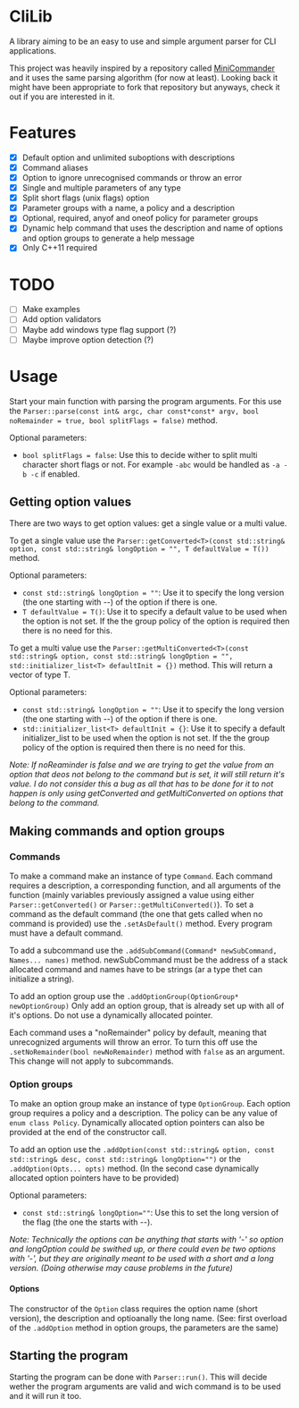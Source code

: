 # CliLib
A library aiming to be an easy to use and simple argument parser for CLI applications.

This project was heavily inspired by a repository called [MiniCommander](https://github.com/MichaelGrupp/MiniCommander) and it uses the same parsing algorithm (for now at least). Looking back it might have been appropriate to fork that repository but anyways, check it out if you are interested in it.
# Features
 - [x] Default option and unlimited suboptions with descriptions
 - [x] Command aliases
 - [x] Option to ignore unrecognised commands or throw an error
 - [x] Single and multiple parameters of any type
 - [x] Split short flags (unix flags) option
 - [x] Parameter groups with a name, a policy and a description
 - [x] Optional, required, anyof and oneof policy for parameter groups
 - [x] Dynamic help command that uses the description and name of options and option groups to generate a help message
 - [x] Only C++11 required
# TODO
 - [ ] Make examples
 - [ ] Add option validators
 - [ ] Maybe add windows type flag support (?)
 - [ ] Maybe improve option detection (?)
# Usage
Start your main function with parsing the program arguments. For this use the `Parser::parse(const int& argc, char const*const* argv, bool noRemainder = true, bool splitFlags = false)` method.

Optional parameters:
 - `bool splitFlags = false`: Use this to decide wither to split multi character short flags or not. For example `-abc` would be handled as `-a -b -c` if enabled.

## Getting option values
There are two ways to get option values: get a single value or a multi value.

To get a single value use the `Parser::getConverted<T>(const std::string& option, const std::string& longOption = "", T defaultValue = T())` method.

Optional parameters:
 - `const std::string& longOption = ""`: Use it to specify the long version (the one starting with --) of the option if there is one.
 - `T defaultValue = T()`: Use it to specify a default value to be used when the option is not set. If the the group policy of the option is required then there is no need for this.

To get a multi value use the `Parser::getMultiConverted<T>(const std::string& option, const std::string& longOption = "", std::initializer_list<T> defaultInit = {})` method. This will return a vector of type T.

Optional parameters:
 - `const std::string& longOption = ""`: Use it to specify the long version (the one starting with --) of the option if there is one.
 - `std::initializer_list<T> defaultInit = {}`: Use it to specify a default initializer_list to be used when the option is not set. If the the group policy of the option is required then there is no need for this.

*Note: If noReaminder is false and we are trying to get the value from an option that deos not belong to the command but is set, it will still return it's value. I do not consider this a bug as all that has to be done for it to not happen is only using getConverted and getMultiConverted on options that belong to the command.*
## Making commands and option groups
### Commands
To make a command make an instance of type `Command`. Each command requires a description, a corresponding function, and all arguments of the function (mainly variables previously assigned a value using either `Parser::getConverted()` or `Parser::getMultiConverted()`). To set a command as the default command (the one that gets called when no command is provided) use the `.setAsDefault()` method. Every program must have a default command.

To add a subcommand use the `.addSubCommand(Command* newSubCommand, Names... names)` method. newSubCommand must be the address of a stack allocated command and names have to be strings (ar a type thet can initialize a string).

To add an option group use the `.addOptionGroup(OptionGroup* newOptionGroup)` Only add an option group, that is already set up with all of it's options. Do not use a dynamically allocated pointer.

Each command uses a "noRemainder" policy by default, meaning that unrecognized arguments will throw an error. To turn this off use the `.setNoRemainder(bool newNoRemainder)` method with `false` as an argument. This change will not apply to subcommands. 

### Option groups

To make an option group make an instance of type `OptionGroup`. Each option group requires a policy and a description. The policy can be any value of `enum class Policy`. Dynamically allocated option pointers can also be provided at the end of the constructor call.

To add an option use the `.addOption(const std::string& option, const std::string& desc, const std::string& longOption="")` or the `.addOption(Opts... opts)` method. (In the second case dynamically allocated option pointers have to be provided)

Optional parameters:
 - `const std::string& longOption=""`: Use this to set the long version of the flag (the one the starts with --).
   
*Note: Technically the options can be anything that starts with '-' so option and longOption could be swithed up, or there could even be two options with '-', but they are originally meant to be used with a short and a long version. (Doing otherwise may cause problems in the future)*
#### Options
The constructor of the `Option` class requires the option name (short version), the description and optioanally the long name. (See: first overload of the `.addOption` method in option groups, the parameters are the same)
## Starting the program
Starting the program can be done with `Parser::run()`. This will decide wether the program arguments are valid and wich command is to be used and it will run it too.